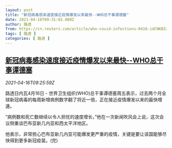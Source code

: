 ```yaml
---
layout: post
title: "新冠病毒感染速度接近疫情爆发以来最快--WHO总干事谭德塞"
date: 2021-04-16T09:31:02.000Z
author: 路透
from: https://cn.reuters.com/article/who-covid-infections-0416-idCNKBS2C311O
tags: [ 路透 ]
categories: [ 路透 ]
---
```

<!--1618565462000-->
[新冠病毒感染速度接近疫情爆发以来最快--WHO总干事谭德塞](https://cn.reuters.com/article/who-covid-infections-0416-idCNKBS2C311O)
------

<div>
<div><i>2021-04-16T09:25:59Z</i></div><p>路透日内瓦4月16日 - 世界卫生组织(WHO)总干事谭德塞周五表示，过去两个月全球新冠病毒的每周新增病例数字翻了将近一倍，正在接近疫情爆发以来的最快增速。</p><p>“病例数和死亡数继续以令人担忧的速度增长，”他在一次新闻吹风会上说，这次会议侧重谈巴布亚新几内亚和西太平洋地区。</p><p>他表示，非常担心巴布亚新几内亚可能爆发更严重的疫情，关键是要让该国能够尽快得到更多新冠疫苗。(完)</p>
</div>
